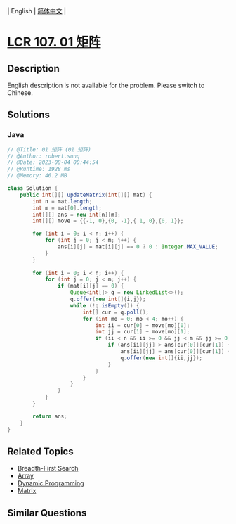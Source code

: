 
| English | [简体中文](README.md) |

# [LCR 107. 01 矩阵](https://leetcode.cn//problems/2bCMpM/)

## Description

<p>English description is not available for the problem. Please switch to Chinese.</p>


## Solutions


### Java

```Java
// @Title: 01 矩阵 (01 矩阵)
// @Author: robert.sunq
// @Date: 2023-08-04 00:44:54
// @Runtime: 1928 ms
// @Memory: 46.2 MB

class Solution {
    public int[][] updateMatrix(int[][] mat) {
        int n = mat.length;
        int m = mat[0].length;
        int[][] ans = new int[n][m];
        int[][] move = {{-1, 0},{0, -1},{ 1, 0},{0, 1}};

        for (int i = 0; i < n; i++) {
            for (int j = 0; j < m; j++) {
                ans[i][j] = mat[i][j] == 0 ? 0 : Integer.MAX_VALUE;
            }
        }
        
        for (int i = 0; i < n; i++) {
            for (int j = 0; j < m; j++) {
                if (mat[i][j] == 0) {
                    Queue<int[]> q = new LinkedList<>();
                    q.offer(new int[]{i,j});
                    while (!q.isEmpty()) {
                        int[] cur = q.poll();
                        for (int mo = 0; mo < 4; mo++) {
                            int ii = cur[0] + move[mo][0];
                            int jj = cur[1] + move[mo][1];
                            if (ii < n && ii >= 0 && jj < m && jj >= 0) {
                                if (ans[ii][jj] > ans[cur[0]][cur[1]] + 1) {
                                    ans[ii][jj] = ans[cur[0]][cur[1]] + 1;
                                    q.offer(new int[]{ii,jj});
                                }
                            }
                        }
                    }
                }
            }
        }

        return ans;
    }
}
```



## Related Topics

- [Breadth-First Search](https://leetcode.cn//tag/breadth-first-search)
- [Array](https://leetcode.cn//tag/array)
- [Dynamic Programming](https://leetcode.cn//tag/dynamic-programming)
- [Matrix](https://leetcode.cn//tag/matrix)

## Similar Questions


